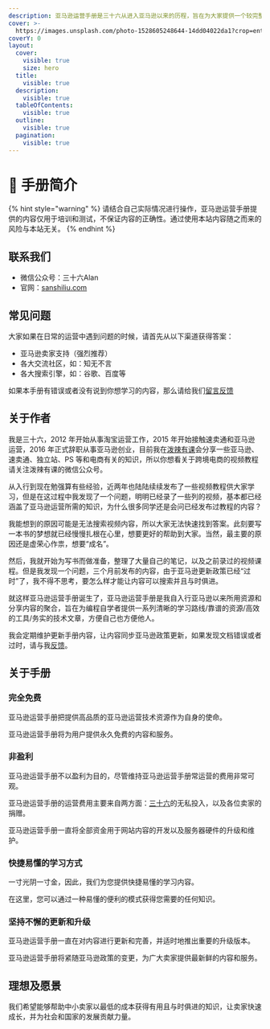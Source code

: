 ```yaml
---
description: 亚马逊运营手册是三十六从进入亚马逊以来的历程，旨在为大家提供一个较完整的亚马逊运营框架结构
cover: >-
  https://images.unsplash.com/photo-1528605248644-14dd04022da1?crop=entropy&cs=tinysrgb&fm=jpg&ixid=MnwxOTcwMjR8MHwxfHNlYXJjaHwxMHx8dGVhbSUyMG9mJTIwcGVvcGxlfGVufDB8fHx8MTY2MDMxNzQzNg&ixlib=rb-1.2.1&q=80
coverY: 0
layout:
  cover:
    visible: true
    size: hero
  title:
    visible: true
  description:
    visible: true
  tableOfContents:
    visible: true
  outline:
    visible: true
  pagination:
    visible: true
---
```


# 👋 手册简介

{% hint style="warning" %}
请结合自己实际情况进行操作，亚马逊运营手册提供的内容仅用于培训和测试，不保证内容的正确性。通过使用本站内容随之而来的风险与本站无关。
{% endhint %}

## 联系我们

* 微信公众号：三十六Alan
* 官网：[sanshiliu.com](https://sanshiliu.com/)

## 常见问题

大家如果在日常的运营中遇到问题的时候，请首先从以下渠道获得答案：

* 亚马逊卖家支持（强烈推荐）
* 各大交流社区，如：知无不言
* 各大搜索引擎，如：谷歌、百度等

如果本手册有错误或者没有说到你想学习的内容，那么请给我们[留言反馈](https://github.com/UGGKA/Amazon-Operations-Manual/issues)

## 关于作者

我是三十六，2012 年开始从事淘宝运营工作，2015 年开始接触速卖通和亚马逊运营，2016 年正式辞职从事亚马逊创业，目前我在[泼辣有课](https://www.polayouke.com/)会分享一些亚马逊、速卖通、独立站、PS 等和电商有关的知识，所以你想看关于跨境电商的视频教程请关注泼辣有课的微信公众号。

从入行到现在勉强算有些经验，近两年也陆陆续续发布了一些视频教程供大家学习，但是在这过程中我发现了一个问题，明明已经录了一些列的视频，基本都已经涵盖了亚马逊运营所需的知识，为什么很多同学还是会问已经发布过教程的内容？

我能想到的原因可能是无法搜索视频内容，所以大家无法快速找到答案。此刻要写一本书的梦想就已经慢慢扎根在心里，想要更好的帮助到大家。当然，最主要的原因还是虚荣心作祟，想要“成名”。

然后，我就开始为写书而做准备，整理了大量自己的笔记，以及之前录过的视频课程。但是我发现一个问题，三个月前发布的内容，由于亚马逊更新政策已经“过时”了，我不得不思考，要怎么样才能让内容可以搜索并且与时俱进。

就这样亚马逊运营手册诞生了，亚马逊运营手册是我自入行亚马逊以来所用资源和分享内容的聚合，旨在为编程自学者提供一系列清晰的学习路线/靠谱的资源/高效的工具/务实的技术文章，方便自己也方便他人。

我会定期维护更新手册内容，让内容同步亚马逊政策更新，如果发现文档错误或者过时，请与我[反馈](https://github.com/UGGKA/Amazon-Operations-Manual/issues)。

## 关于手册

### 完全免费

亚马逊运营手册把提供高品质的亚马逊运营技术资源作为自身的使命。

亚马逊运营手册将为用户提供永久免费的内容和服务。

### 非盈利

亚马逊运营手册不以盈利为目的，尽管维持亚马逊运营手册常运营的费用非常可观。

亚马逊运营手册的运营费用主要来自两方面：[三十六](https://www.sanshiliu.com/)的无私投入，以及各位卖家的捐赠。

亚马逊运营手册一直将全部资金用于网站内容的开发以及服务器硬件的升级和维护。

### 快捷易懂的学习方式

一寸光阴一寸金，因此，我们为您提供快捷易懂的学习内容。

在这里，您可以通过一种易懂的便利的模式获得您需要的任何知识。

### 坚持不懈的更新和升级

亚马逊运营手册一直在对内容进行更新和完善，并适时地推出重要的升级版本。

亚马逊运营手册将紧随亚马逊政策的变更，为广大卖家提供最新鲜的内容和服务。

## 理想及愿景

我们希望能够帮助中小卖家以最低的成本获得有用且与时俱进的知识，让卖家快速成长，并为社会和国家的发展贡献力量。
